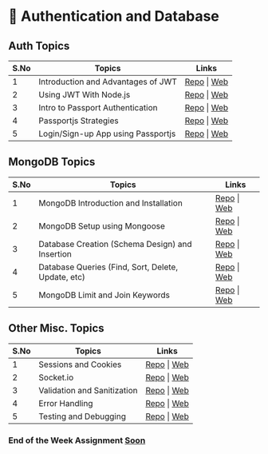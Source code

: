 # 🔐 Authentication and Database

## Auth Topics

| S.No | Topics                             | Links                                                                                                                                                                                                           |
| ---- | ---------------------------------- | --------------------------------------------------------------------------------------------------------------------------------------------------------------------------------------------------------------- |
| 1    | Introduction and Advantages of JWT | [Repo](https://github.com/iampavangandhi/TheNodeCourse/tree/master/04%20Auth%20and%20Database/Auth%20Topic1) \| [Web](https://iampavangandhi.github.io/TheNodeCourse/04%20Auth%20and%20Database/Auth%20Topic1)  |
| 2    | Using JWT With Node.js             | [Repo](https://github.com/iampavangandhi/TheNodeCourse/tree/master/04%20Auth%20and%20Database/Auth%20Topic2) \| [Web](https://iampavangandhi.github.io/TheNodeCourse/04%20Auth%20and%20Database/Auth%20Topic2)  |
| 3    | Intro to Passport Authentication   | [Repo](https://github.com/iampavangandhi/TheNodeCourse/tree/master/04%20Auth%20and%20Database/Auth%20Topic3) \|  [Web](https://iampavangandhi.github.io/TheNodeCourse/04%20Auth%20and%20Database/Auth%20Topic3) |
| 4    | Passportjs Strategies              | [Repo](https://github.com/iampavangandhi/TheNodeCourse/tree/master/04%20Auth%20and%20Database/Auth%20Topic4) \|  [Web](https://iampavangandhi.github.io/TheNodeCourse/04%20Auth%20and%20Database/Auth%20Topic4) |
| 5    | Login/Sign-up App using Passportjs | [Repo](https://github.com/iampavangandhi/TheNodeCourse/tree/master/04%20Auth%20and%20Database/Auth%20Topic5) \|  [Web](https://iampavangandhi.github.io/TheNodeCourse/04%20Auth%20and%20Database/Auth%20Topic5) |

## MongoDB Topics

| S.No | Topics                                             | Links                                                                                                                                                                                                        |
| ---- | -------------------------------------------------- | ------------------------------------------------------------------------------------------------------------------------------------------------------------------------------------------------------------ |
| 1    | MongoDB Introduction and Installation              | [Repo](https://github.com/iampavangandhi/TheNodeCourse/tree/master/04%20Auth%20and%20Database/DB%20Topic1)  \| [Web](https://iampavangandhi.github.io/TheNodeCourse/04%20Auth%20and%20Database/DB%20Topic1/) |
| 2    | MongoDB Setup using Mongoose                       | [Repo](https://github.com/iampavangandhi/TheNodeCourse/tree/master/04%20Auth%20and%20Database/DB%20Topic2)  \| [Web](https://iampavangandhi.github.io/TheNodeCourse/04%20Auth%20and%20Database/DB%20Topic2/) |
| 3    | Database Creation (Schema Design) and Insertion    | [Repo](https://github.com/iampavangandhi/TheNodeCourse/tree/master/04%20Auth%20and%20Database/DB%20Topic3)  \| [Web](https://iampavangandhi.github.io/TheNodeCourse/04%20Auth%20and%20Database/DB%20Topic3/) |
| 4    | Database Queries (Find, Sort, Delete, Update, etc) | [Repo](https://github.com/iampavangandhi/TheNodeCourse/tree/master/04%20Auth%20and%20Database/DB%20Topic4)  \| [Web](https://iampavangandhi.github.io/TheNodeCourse/04%20Auth%20and%20Database/DB%20Topic4/) |
| 5    | MongoDB Limit and Join Keywords                    | [Repo](https://github.com/iampavangandhi/TheNodeCourse/tree/master/04%20Auth%20and%20Database/DB%20Topic5)  \| [Web](https://iampavangandhi.github.io/TheNodeCourse/04%20Auth%20and%20Database/DB%20Topic5/) |

## Other Misc. Topics

| S.No | Topics                      | Links                                                                                                                                                                                                             |
| ---- | --------------------------- | ----------------------------------------------------------------------------------------------------------------------------------------------------------------------------------------------------------------- |
| 1    | Sessions and Cookies        | [Repo](https://github.com/iampavangandhi/TheNodeCourse/tree/master/04%20Auth%20and%20Database/Other%20Topic1) \| [Web](https://iampavangandhi.github.io/TheNodeCourse/04%20Auth%20and%20Database/Other%20Topic1/) |
| 2    | Socket.io                   | [Repo](https://github.com/iampavangandhi/TheNodeCourse/tree/master/04%20Auth%20and%20Database/Other%20Topic2) \| [Web](https://iampavangandhi.github.io/TheNodeCourse/04%20Auth%20and%20Database/Other%20Topic2/) |
| 3    | Validation and Sanitization | [Repo](https://github.com/iampavangandhi/TheNodeCourse/tree/master/04%20Auth%20and%20Database/Other%20Topic3) \| [Web](https://iampavangandhi.github.io/TheNodeCourse/04%20Auth%20and%20Database/Other%20Topic3/) |
| 4    | Error Handling              | [Repo](https://github.com/iampavangandhi/TheNodeCourse/tree/master/04%20Auth%20and%20Database/Other%20Topic4) \| [Web](https://iampavangandhi.github.io/TheNodeCourse/04%20Auth%20and%20Database/Other%20Topic4/) |
| 5    | Testing and Debugging       | [Repo](https://github.com/iampavangandhi/TheNodeCourse/tree/master/04%20Auth%20and%20Database/Other%20Topic5) \| [Web](https://iampavangandhi.github.io/TheNodeCourse/04%20Auth%20and%20Database/Other%20Topic5/) |

### End of the Week Assignment [Soon](https://github.com/iampavangandhi/TheNodeCourse/tree/master/04%20Auth%20and%20Database/Assignment)
